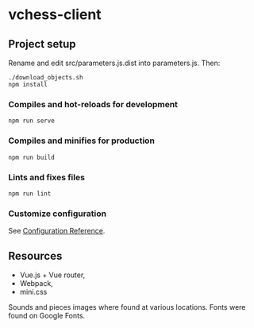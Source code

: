 # vchess-client

## Project setup

Rename and edit src/parameters.js.dist into parameters.js. Then:
```
./download_objects.sh
npm install
```

### Compiles and hot-reloads for development

```
npm run serve
```

### Compiles and minifies for production

```
npm run build
```

### Lints and fixes files

```
npm run lint
```

### Customize configuration

See [Configuration Reference](https://cli.vuejs.org/config/).

## Resources

- Vue.js + Vue router,
- Webpack,
- mini.css

Sounds and pieces images where found at various locations.
Fonts were found on Google Fonts.
